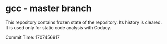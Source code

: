 # gcc - master branch

This repository contains frozen state of the repository.
Its history is cleared. It is used only for static code
analysis with Codacy.

Commit Time: 1707456917